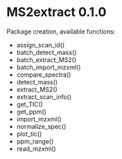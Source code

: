 # MS2extract 0.1.0

Package creation, available functions:

* assign_scan_id()
* batch_detect_mass()
* batch_extract_MS2()
* batch_import_mzxml()
* compare_spectra()
* detect_mass()
* extract_MS2()
* extract_scan_info()
* get_TIC()
* get_ppm()
* import_mzxml()
* normalize_spec()
* plot_tic()
* ppm_range()
* read_mzxml()
